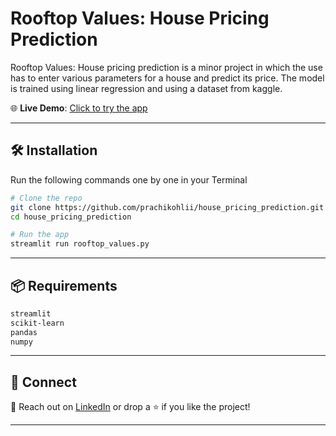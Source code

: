 # Rooftop Values: House Pricing Prediction
Rooftop Values: House pricing prediction is a minor project in which the use has to enter various parameters for a house and predict its price. The model is trained using linear regression and using a dataset from kaggle. 

🌐 **Live Demo**: [Click to try the app](https://housepricingprediction-hy3pscsayeglgtdjxs6jfb.streamlit.app/)

---

## 🛠️ Installation
Run the following commands one by one in your Terminal 
```bash
# Clone the repo
git clone https://github.com/prachikohlii/house_pricing_prediction.git
cd house_pricing_prediction

# Run the app
streamlit run rooftop_values.py
```
---

## 📦 Requirements
```txt
streamlit
scikit-learn
pandas
numpy
```
---
## 🔗 Connect
📧 Reach out on [LinkedIn](https://www.linkedin.com/in/prachikohli00/) or drop a ⭐ if you like the project!

---
